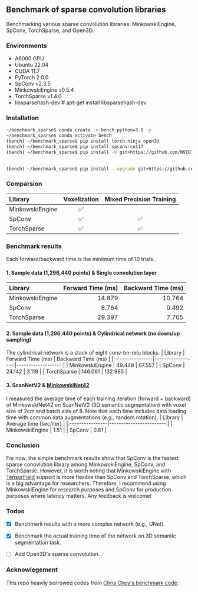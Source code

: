 ## Benchmark of sparse convolution libraries
Benchmarking various sparse convolution libraries: MinkowskiEngine, SpConv, TorchSparse, and Open3D.

### Environments
- A6000 GPU
- Ubuntu 22.04
- CUDA 11.7
- PyTorch 2.0.0
- SpConv v2.3.5
- MinkowskiEngine v0.5.4
- TorchSparse v1.4.0
- libsparsehash-dev # apt-get install libsparsehash-dev


### Installation
```bash
~/benchmark_sparse$ conda create -n bench python=3.8 -y
~/benchmark_sparse$ conda activate bench
(bench) ~/benchmark_sparse$ pip install torch ninja open3d
(bench) ~/benchmark_sparse$ pip install spconv-cu117
(bench) ~/benchmark_sparse$ pip install -U git+https://github.com/NVIDIA/MinkowskiEngine -v --no-deps \
                                                                                            --install-option="--blas_include_dirs=${CONDA_PREFIX}/include" \
                                                                                            --install-option="--blas=openblas"
(bench) ~/benchmark_sparse$ pip install --upgrade git+https://github.com/mit-han-lab/torchsparse.git@v1.4.0
```

### Comparsion
| Library         | Voxelization | Mixed Precision Training |
|:----------------|:------------:|:------------------------:|
| MinkowskiEngine | :white_check_mark: |  |
| SpConv          | :white_check_mark: | :white_check_mark: |
| TorchSparse     | :white_check_mark: | :white_check_mark: |


### Benchmark results
Each forward/backward time is the minimum time of 10 trials.
#### 1. Sample data (1,296,440 points) & Single convolution layer
| Library         | Forward Time (ms) | Backward Time (ms) |
|:----------------|------------------:|-------------------:|
| MinkowskiEngine | 14.879 | 10.764 |
| SpConv          |  8.764 |  0.492 |
| TorchSparse     | 29.397 |  7.705 |

#### 2. Sample data (1,296,440 points) & Cylindrical network (no down/up sampling)
The cylindrical network is a stack of eight conv-bn-relu blocks.
| Library         | Forward Time (ms) | Backward Time (ms) |
|:----------------|------------------:|-------------------:|
| MinkowskiEngine | 49.448 | 67.557 |
| SpConv          | 24.142 |  3.119 |
| TorchSparse     | 146.081 | 132.985 |

#### 3. ScanNetV2 & [MinkowskiNet42](https://openaccess.thecvf.com/content_CVPR_2019/papers/Choy_4D_Spatio-Temporal_ConvNets_Minkowski_Convolutional_Neural_Networks_CVPR_2019_paper.pdf)
I measured the average time of each training iteration (forward + backward) of MinkowskiNet42 on ScanNetV2 (3D semantic segmentation) with voxel size of 2cm and batch size of 8.
Note that each time includes data loading time with common data augmentations (e.g., random rotation).
| Library         | Average time (sec/iter) |
|:----------------|------------------------:|
| MinkowskiEngine | 1.51 |
| SpConv          | 0.81 |


### Conclusion
For now, the simple benchmark results show that SpConv is the fastest sparse conovlution library among MinkowskiEngine, SpConv, and TorchSparse.
However, it is worth noting that MinkowskiEngine with [TensorField](https://github.com/NVIDIA/MinkowskiEngine/blob/master/MinkowskiEngine/MinkowskiTensorField.py) support is more flexible than SpConv and TorchSparse, which is a big advantage for researchers.
Therefore, I recommend using MinkowskiEngine for research purposes and SpConv for production purposes where latency matters.
Any feedback is welcome!

### Todos
- [x] Benchmark results with a more complex network (e.g., UNet).
- [x] Benchmark the actual training time of the network on 3D semantic segmentation task.
- [ ] Add Open3D's sparse convolution.


### Acknowlegement
This repo heavily borrowed codes from [Chris Choy's benchmark code](https://gist.github.com/chrischoy/d8e971daf8308aa1dcba1524bf1fd91a).